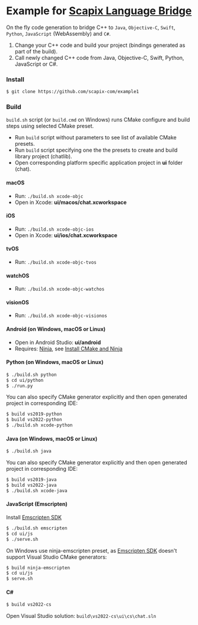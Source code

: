 # Example for [Scapix Language Bridge](https://www.scapix.com/)

On the fly code generation to bridge C++ to `Java`, `Objective-C`, `Swift`, `Python`, `JavaScript` (WebAssembly) and `C#`.

1. Change your C++ code and build your project (bindings generated as part of the build).
2. Call newly changed C++ code from Java, Objective-C, Swift, Python, JavaScript or C#.

### Install

```bash
$ git clone https://github.com/scapix-com/example1
```

### Build

`build.sh` script (or `build.cmd` on Windows) runs CMake configure and build steps using selected CMake preset.

- Run `build` script without parameters to see list of available CMake presets.
- Run `build` script specifying one the the presets to create and build library project (chatlib).
- Open corresponding platform specific application project in **ui** folder (chat).

#### macOS

- Run: `./build.sh xcode-objc`
- Open in Xcode: **ui/macos/chat.xcworkspace**

#### iOS

- Run: `./build.sh xcode-objc-ios`
- Open in Xcode: **ui/ios/chat.xcworkspace**

#### tvOS

- Run: `./build.sh xcode-objc-tvos`

#### watchOS

- Run: `./build.sh xcode-objc-watchos`

#### visionOS

- Run: `./build.sh xcode-objc-visionos`

#### Android (on Windows, macOS or Linux)

- Open in Android Studio: **ui/android**
- Requires: [Ninja](https://github.com/ninja-build/ninja/releases), see [Install CMake and Ninja](https://developer.android.com/studio/projects/install-ndk#vanilla_cmake)

#### Python (on Windows, macOS or Linux)

```bash
$ ./build.sh python
$ cd ui/python
$ ./run.py
```

You can also specify CMake generator explicitly and then open generated project in corresponding IDE:

```bash
$ build vs2019-python
$ build vs2022-python
$ ./build.sh xcode-python
```

#### Java (on Windows, macOS or Linux)

```bash
$ ./build.sh java
```

You can also specify CMake generator explicitly and then open generated project in corresponding IDE:

```bash
$ build vs2019-java
$ build vs2022-java
$ ./build.sh xcode-java
```

#### JavaScript (Emscripten)

Install [Emscripten SDK](https://emscripten.org/docs/getting_started/downloads.html)

```bash
$ ./build.sh emscripten
$ cd ui/js
$ ./serve.sh
```

On Windows use ninja-emscripten preset, as [Emscripten SDK](https://emscripten.org/docs/getting_started/downloads.html) doesn't support Visual Studio CMake generators:

```bash
$ build ninja-emscripten
$ cd ui/js
$ serve.sh
```

#### C#

```bash
$ build vs2022-cs
```

Open Visual Studio solution: `build\vs2022-cs\ui\cs\chat.sln`
